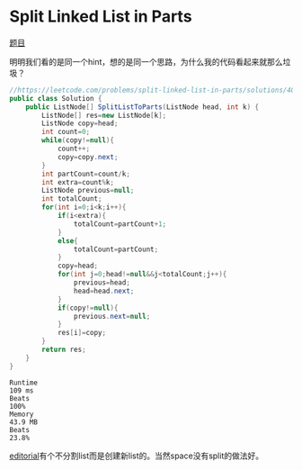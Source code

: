 # Split Linked List in Parts

[题目](https://leetcode.com/problems/split-linked-list-in-parts/description)

明明我们看的是同一个hint，想的是同一个思路，为什么我的代码看起来就那么垃圾？
```c#
//https://leetcode.com/problems/split-linked-list-in-parts/solutions/4007634/95-full-explanation-beginner-friendly-two-pass-method/ 的讲解似乎更详细
public class Solution {
    public ListNode[] SplitListToParts(ListNode head, int k) {
        ListNode[] res=new ListNode[k];
        ListNode copy=head;
        int count=0;
        while(copy!=null){
            count++;
            copy=copy.next;
        }
        int partCount=count/k;
        int extra=count%k;
        ListNode previous=null;
        int totalCount;
        for(int i=0;i<k;i++){
            if(i<extra){
                totalCount=partCount+1;
            }
            else{
                totalCount=partCount;
            }
            copy=head;
            for(int j=0;head!=null&&j<totalCount;j++){
                previous=head;
                head=head.next;
            }
            if(copy!=null){
                previous.next=null;
            }
            res[i]=copy;
        }
        return res;
    }
}
```
```
Runtime
109 ms
Beats
100%
Memory
43.9 MB
Beats
23.8%
```
[editorial](https://leetcode.com/problems/split-linked-list-in-parts/editorial)有个不分割list而是创建新list的。当然space没有split的做法好。